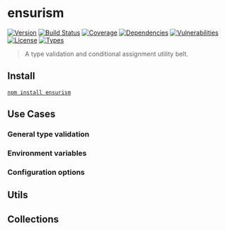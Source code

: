# ensurism

[![Version](https://img.shields.io/npm/v/ensurism.svg)](https://www.npmjs.com/package/ensurism)
[![Build Status](https://img.shields.io/travis/rafamel/ensurism/master.svg)](https://travis-ci.org/rafamel/ensurism)
[![Coverage](https://img.shields.io/coveralls/rafamel/ensurism/master.svg)](https://coveralls.io/github/rafamel/ensurism)
[![Dependencies](https://img.shields.io/david/rafamel/ensurism.svg)](https://david-dm.org/rafamel/ensurism)
[![Vulnerabilities](https://img.shields.io/snyk/vulnerabilities/npm/ensurism.svg)](https://snyk.io/test/npm/ensurism)
[![License](https://img.shields.io/github/license/rafamel/ensurism.svg)](https://github.com/rafamel/ensurism/blob/master/LICENSE)
[![Types](https://img.shields.io/npm/types/ensurism.svg)](https://www.npmjs.com/package/ensurism)

> A type validation and conditional assignment utility belt.

## Install

[`npm install ensurism`](https://www.npmjs.com/package/ensurism)

## Use Cases

### General type validation

### Environment variables

### Configuration options

## Utils

## Collections

<!--
imperative, imperial, claim, dominant, insurance, ensure, sure, guard, cover, fend, covenant, accord, comply, conform, custom, customary, doctrine, canonical, despot, despotic, orthodox, treaty, autocrat, sanction, supreme, cardinal, monarch, emperor

imperious
imperatif
imperialist
clamant
insurist
insurge
insurage
ensurant
ensurgic
ensurise
*ensurist
*ensurism
ensurable
ensureth
ensurate
surgic
upsure
upguard
upcover
backcover
safecover
coverlock
fendist
fendence
fendance
doctrinal
*doctrinist
doctrinism
doctrinite
canonist
canonite
despotist
despott
customist
customance
*conformic
conformism
conformant
conformise
conformese
conforma
conformand
conformship
*conformist
*formist
formand
-->
